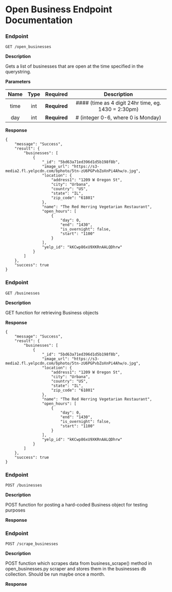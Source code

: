 # Open Business Endpoint Documentation

### Endpoint

    GET /open_businesses

**Description**

Gets a list of businesses that are open at the time specified in the querystring.

**Parameters**

|   Name    |  Type  | Required                      | Description               |
|:---------:|:------:|:-----------------------------:|:-------------------------:|
| time  | int | **Required** | #### (time as 4 digit 24hr time, eg. 1430 = 2:30pm)
| day  | int | **Required** | # (integer 0-6, where 0 is Monday)

**Response**

    {
        "message": "Success",
        "result": {
            "businesses": [
                {
                    "_id": "5bd63a71ed396d1d5b198f8b",
                    "image_url": "https://s3-media2.fl.yelpcdn.com/bphoto/5tn-zU6PGPvbZoXnPi4Ahw/o.jpg",
                    "location": {
                        "address1": "1209 W Oregon St",
                        "city": "Urbana",
                        "country": "US",
                        "state": "IL",
                        "zip_code": "61801"
                    },
                    "name": "The Red Herring Vegetarian Restaurant",
                    "open_hours": [
                        {
                            "day": 0,
                            "end": "1430",
                            "is_overnight": false,
                            "start": "1100"
                        }
                    ],
                    "yelp_id": "kKCwp86xU9XKRnAALQDhrw"
                }
            ]
        },
        "success": true
    }

### Endpoint

    GET /businesses

**Description**

GET function for retrieving Business objects

**Response**

    {
        "message": "Success",
        "result": {
            "businesses": [
                {
                    "_id": "5bd63a71ed396d1d5b198f8b",
                    "image_url": "https://s3-media2.fl.yelpcdn.com/bphoto/5tn-zU6PGPvbZoXnPi4Ahw/o.jpg",
                    "location": {
                        "address1": "1209 W Oregon St",
                        "city": "Urbana",
                        "country": "US",
                        "state": "IL",
                        "zip_code": "61801"
                    },
                    "name": "The Red Herring Vegetarian Restaurant",
                    "open_hours": [
                        {
                            "day": 0,
                            "end": "1430",
                            "is_overnight": false,
                            "start": "1100"
                        }
                    ],
                    "yelp_id": "kKCwp86xU9XKRnAALQDhrw"
                }
            ]
        },
        "success": true
    }

### Endpoint

    POST /businesses

**Description**

POST function for posting a hard-coded Business object for testing purposes

**Response**

### Endpoint

    POST /scrape_businesses

**Description**

POST function which scrapes data from business_scrape() method in
open_businesses.py scraper and stores them in the businesses db collection. Should be run maybe once a month.

**Response**